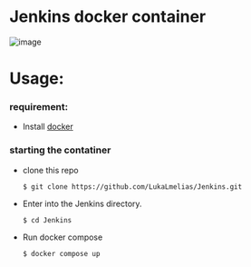 # Jenkins docker container
![image](https://github.com/LukaLmelias/Jenkins/assets/71344715/68d5e4ce-0f5a-46b7-94b5-a401b193389c)

# Usage:

### requirement:

- Install [docker](https://docs.docker.com/engine/install/)



### starting the contatiner
- clone this repo
  ```
  $ git clone https://github.com/LukaLmelias/Jenkins.git
  ```

- Enter into the Jenkins directory.

  ```
  $ cd Jenkins
  ```

- Run docker compose

  ```
  $ docker compose up 
  ```



